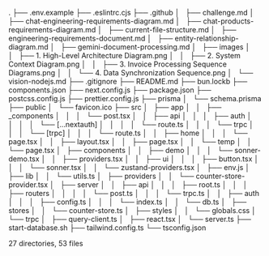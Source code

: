 .
├── .env.example
├── .eslintrc.cjs
├── .github
│   ├── challenge.md
│   ├── chat-engineering-requirements-diagram.md
│   ├── chat-products-requirements-diagram.md
│   ├── current-file-structure.md
│   ├── engineering-requirements-document.md
│   ├── entity-relationship-diagram.md
│   ├── gemini-document-processing.md
│   ├── images
│   │   ├── 1. High-Level Architecture Diagram.png
│   │   ├── 2. System Context Diagram.png
│   │   ├── 3. Invoice Processing Sequence Diagrams.png
│   │   └── 4. Data Synchronization Sequence.png
│   └── vision-nodejs.md
├── .gitignore
├── README.md
├── bun.lockb
├── components.json
├── next.config.js
├── package.json
├── postcss.config.js
├── prettier.config.js
├── prisma
│   └── schema.prisma
├── public
│   └── favicon.ico
├── src
│   ├── app
│   │   ├── _components
│   │   │   └── post.tsx
│   │   ├── api
│   │   │   ├── auth
│   │   │   │   └── [...nextauth]
│   │   │   │       └── route.ts
│   │   │   └── trpc
│   │   │       └── [trpc]
│   │   │           └── route.ts
│   │   ├── home
│   │   │   └── page.tsx
│   │   ├── layout.tsx
│   │   ├── page.tsx
│   │   └── temp
│   │       └── page.tsx
│   ├── components
│   │   ├── demo
│   │   │   └── sonner-demo.tsx
│   │   ├── providers.tsx
│   │   ├── ui
│   │   │   ├── button.tsx
│   │   │   └── sonner.tsx
│   │   └── zustand-providers.tsx
│   ├── env.js
│   ├── lib
│   │   └── utils.ts
│   ├── providers
│   │   └── counter-store-provider.tsx
│   ├── server
│   │   ├── api
│   │   │   ├── root.ts
│   │   │   ├── routers
│   │   │   │   └── post.ts
│   │   │   └── trpc.ts
│   │   ├── auth
│   │   │   ├── config.ts
│   │   │   └── index.ts
│   │   └── db.ts
│   ├── stores
│   │   └── counter-store.ts
│   ├── styles
│   │   └── globals.css
│   └── trpc
│       ├── query-client.ts
│       ├── react.tsx
│       └── server.ts
├── start-database.sh
├── tailwind.config.ts
└── tsconfig.json

27 directories, 53 files
